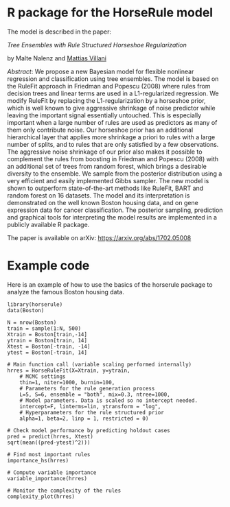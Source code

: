 # R package for the HorseRule model

The model is described in the paper:

*Tree Ensembles with Rule Structured Horseshoe Regularization*

by Malte Nalenz and <a href="http://mattiasvillani.com">Mattias Villani</a>

*Abstract*: We propose a new Bayesian model for flexible nonlinear regression and classification using tree ensembles. The model is based on the RuleFit approach in Friedman and Popescu (2008) where rules from decision trees and linear terms are used in a L1-regularized regression. We modify RuleFit by replacing the L1-regularization by a horseshoe prior, which is well known to give aggressive shrinkage of noise predictor while leaving the important signal essentially untouched. This is especially important when a large number of rules are used as predictors as many of them only contribute noise. Our horseshoe prior has an additional hierarchical layer that applies more shrinkage a priori to rules with a large number of splits, and to rules that are only satisfied by a few observations. The aggressive noise shrinkage of our prior also makes it possible to complement the rules from boosting in Friedman and Popescu (2008) with an additional set of trees from random forest, which brings a desirable diversity to the ensemble. We sample from the posterior distribution using a very efficient and easily implemented Gibbs sampler. The new model is shown to outperform state-of-the-art methods like RuleFit, BART and random forest on 16 datasets. The model and its interpretation is demonstrated on the well known Boston housing data, and on gene expression data for cancer classification. The posterior sampling, prediction and graphical tools for interpreting the model results are implemented in a publicly available R package.

The paper is available on arXiv: https://arxiv.org/abs/1702.05008

# Example code

Here is an example of how to use the basics of the horserule package to analyze the famous Boston housing data.

    library(horserule)
    data(Boston)

    N = nrow(Boston)
    train = sample(1:N, 500)
    Xtrain = Boston[train,-14]
    ytrain = Boston[train, 14]
    Xtest = Boston[-train, -14]
    ytest = Boston[-train, 14]

    # Main function call (variable scaling performed internally)
    hrres = HorseRuleFit(X=Xtrain, y=ytrain,
		# MCMC settings
		thin=1, niter=1000, burnin=100,
		# Parameters for the rule generation process
		L=5, S=6, ensemble = "both", mix=0.3, ntree=1000,
		# Model parameters. Data is scaled so no intercept needed.
		intercept=F, linterms=lin, ytransform = "log",
		# Hyperparameters for the rule structured prior
		alpha=1, beta=2, linp = 1, restricted = 0)

    # Check model performance by predicting holdout cases
    pred = predict(hrres, Xtest)
    sqrt(mean((pred-ytest)^2)))

    # Find most important rules
    importance_hs(hrres)

	# Compute variable importance
	variable_importance(hrres)

	# Monitor the complexity of the rules
	complexity_plot(hrres)
